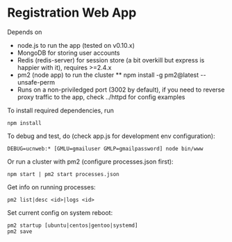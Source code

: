 Registration Web App
====================

Depends on

* node.js to run the app (tested on v0.10.x)
* MongoDB for storing user accounts
* Redis (redis-server) for session store (a bit overkill but express is happier with it), requires >=2.4.x
* pm2 (node app) to run the cluster
** npm install -g pm2@latest --unsafe-perm
* Runs on a non-priviledged port (3002 by default), if you need to reverse proxy traffic to the app, check ../httpd for config examples

To install required dependencies, run

    npm install

To debug and test, do (check app.js for development env configuration):

    DEBUG=ucnweb:* [GMLU=gmailuser GMLP=gmailpassword] node bin/www

Or run a cluster with pm2 (configure processes.json first): 

    npm start | pm2 start processes.json

Get info on running processes:

    pm2 list|desc <id>|logs <id>

Set current config on system reboot:

    pm2 startup [ubuntu|centos|gentoo|systemd]
    pm2 save

